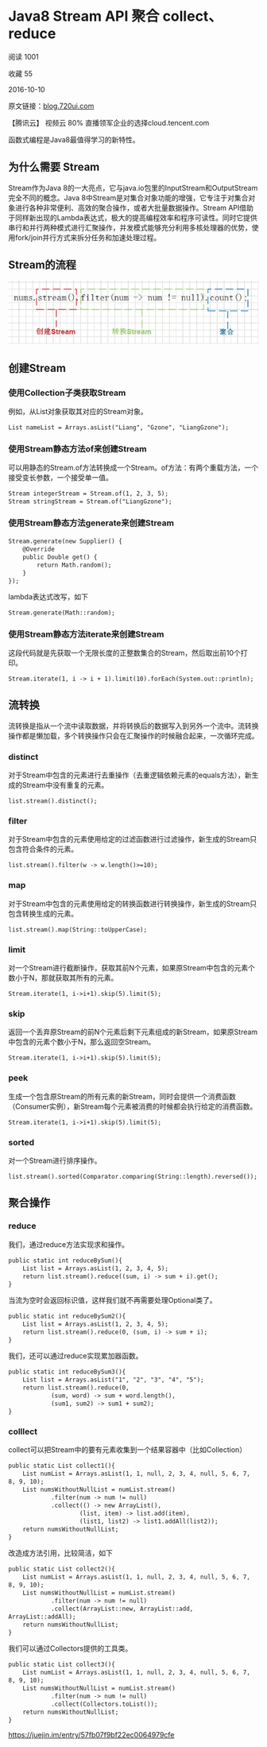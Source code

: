 # Java8   Stream API 聚合 collect、reduce

阅读 1001

收藏 55

2016-10-10

原文链接：[blog.720ui.com](https://link.juejin.im/?target=http%3A%2F%2Fblog.720ui.com%2F2016%2Fjava_se8_02_stream%2F)

【腾讯云】 视频云 80% 直播领军企业的选择cloud.tencent.com

函数式编程是Java8最值得学习的新特性。

## 为什么需要 Stream

Stream作为Java 8的一大亮点，它与java.io包里的InputStream和OutputStream完全不同的概念。Java 8中Stream是对集合对象功能的增强，它专注于对集合对象进行各种非常便利、高效的聚合操作，或者大批量数据操作。Stream API借助于同样新出现的Lambda表达式，极大的提高编程效率和程序可读性。同时它提供串行和并行两种模式进行汇聚操作，并发模式能够充分利用多核处理器的优势，使用fork/join并行方式来拆分任务和加速处理过程。

## Stream的流程

![img](image-201807062221/image-20180706222058053.png)

## 创建Stream

### 使用Collection子类获取Stream

例如，从List对象获取其对应的Stream对象。

```
List nameList = Arrays.asList("Liang", "Gzone", "LiangGzone");
```

### 使用Stream静态方法of来创建Stream

可以用静态的Stream.of方法转换成一个Stream。of方法：有两个重载方法，一个接受变长参数，一个接受单一值。

```
Stream integerStream = Stream.of(1, 2, 3, 5);
Stream stringStream = Stream.of("LiangGzone");
```

### 使用Stream静态方法generate来创建Stream

```
Stream.generate(new Supplier() {
    @Override
    public Double get() {
        return Math.random();
    }
});
```

lambda表达式改写，如下

```
Stream.generate(Math::random);
```

### 使用Stream静态方法iterate来创建Stream

这段代码就是先获取一个无限长度的正整数集合的Stream，然后取出前10个打印。

```
Stream.iterate(1, i -> i + 1).limit(10).forEach(System.out::println);
```

## 流转换

流转换是指从一个流中读取数据，并将转换后的数据写入到另外一个流中。流转换操作都是懒加载，多个转换操作只会在汇聚操作的时候融合起来，一次循环完成。

### distinct

对于Stream中包含的元素进行去重操作（去重逻辑依赖元素的equals方法），新生成的Stream中没有重复的元素。

```
list.stream().distinct();
```

### filter

对于Stream中包含的元素使用给定的过滤函数进行过滤操作，新生成的Stream只包含符合条件的元素。

```
list.stream().filter(w -> w.length()>=10);
```

### map

对于Stream中包含的元素使用给定的转换函数进行转换操作，新生成的Stream只包含转换生成的元素。

```
list.stream().map(String::toUpperCase);
```

### limit

对一个Stream进行截断操作，获取其前N个元素，如果原Stream中包含的元素个数小于N，那就获取其所有的元素。

```
Stream.iterate(1, i->i+1).skip(5).limit(5);
```

### skip

返回一个丢弃原Stream的前N个元素后剩下元素组成的新Stream，如果原Stream中包含的元素个数小于N，那么返回空Stream。

```
Stream.iterate(1, i->i+1).skip(5).limit(5);
```

### peek

生成一个包含原Stream的所有元素的新Stream，同时会提供一个消费函数（Consumer实例），新Stream每个元素被消费的时候都会执行给定的消费函数。

```
Stream.iterate(1, i->i+1).skip(5).limit(5);
```

### sorted

对一个Stream进行排序操作。

```
list.stream().sorted(Comparator.comparing(String::length).reversed());
```

## 聚合操作

### reduce

我们，通过reduce方法实现求和操作。

```
public static int reduceBySum(){
    List list = Arrays.asList(1, 2, 3, 4, 5);
    return list.stream().reduce((sum, i) -> sum + i).get();
}
```

当流为空时会返回标识值，这样我们就不再需要处理Optional类了。

```
public static int reduceBySum2(){
    List list = Arrays.asList(1, 2, 3, 4, 5);
    return list.stream().reduce(0, (sum, i) -> sum + i);
}
```

我们，还可以通过reduce实现累加器函数。

```
public static int reduceBySum3(){
    List list = Arrays.asList("1", "2", "3", "4", "5");
    return list.stream().reduce(0, 
            (sum, word) -> sum + word.length(),
            (sum1, sum2) -> sum1 + sum2);
}
```

### colllect

collect可以把Stream中的要有元素收集到一个结果容器中（比如Collection）

```
public static List collect1(){
    List numList = Arrays.asList(1, 1, null, 2, 3, 4, null, 5, 6, 7, 8, 9, 10);
    List numsWithoutNullList = numList.stream()
            .filter(num -> num != null)
            .collect(() -> new ArrayList(),
                    (list, item) -> list.add(item),
                    (list1, list2) -> list1.addAll(list2));
    return numsWithoutNullList;
}
```

改造成方法引用，比较简洁，如下

```
public static List collect2(){
    List numList = Arrays.asList(1, 1, null, 2, 3, 4, null, 5, 6, 7, 8, 9, 10);
    List numsWithoutNullList = numList.stream()
            .filter(num -> num != null)
            .collect(ArrayList::new, ArrayList::add, ArrayList::addAll);
    return numsWithoutNullList;
}
```

我们可以通过Collectors提供的工具类。

```
public static List collect3(){
    List numList = Arrays.asList(1, 1, null, 2, 3, 4, null, 5, 6, 7, 8, 9, 10);
    List numsWithoutNullList = numList.stream()
            .filter(num -> num != null)
            .collect(Collectors.toList());
    return numsWithoutNullList;
}
```





https://juejin.im/entry/57fb07f9bf22ec0064979cfe